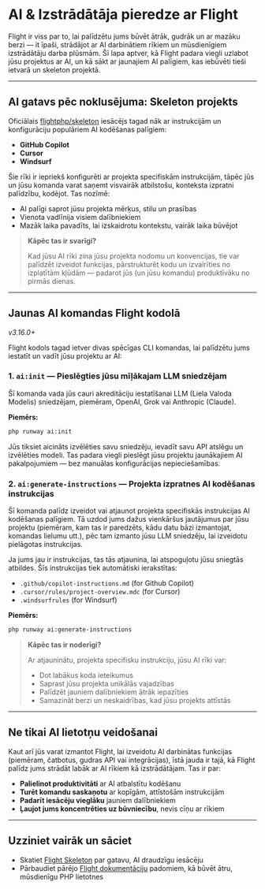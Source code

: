 # AI & Izstrādātāja pieredze ar Flight

Flight ir viss par to, lai palīdzētu jums būvēt ātrāk, gudrāk un ar mazāku berzi — it īpaši, strādājot ar AI darbinātiem rīkiem un mūsdienīgiem izstrādātāju darba plūsmām. Šī lapa aptver, kā Flight padara viegli uzlabot jūsu projektus ar AI, un kā sākt ar jaunajiem AI palīgiem, kas iebūvēti tieši ietvarā un skeleton projektā.

---

## AI gatavs pēc noklusējuma: Skeleton projekts

Oficiālais [flightphp/skeleton](https://github.com/flightphp/skeleton) iesācējs tagad nāk ar instrukcijām un konfigurāciju populāriem AI kodēšanas palīgiem:

- **GitHub Copilot**
- **Cursor**
- **Windsurf**

Šie rīki ir iepriekš konfigurēti ar projekta specifiskām instrukcijām, tāpēc jūs un jūsu komanda varat saņemt visvairāk atbilstošu, konteksta izpratni palīdzību, kodējot. Tas nozīmē:

- AI palīgi saprot jūsu projekta mērķus, stilu un prasības
- Vienota vadlīnija visiem dalībniekiem
- Mazāk laika pavadīts, lai izskaidrotu kontekstu, vairāk laika būvējot

> **Kāpēc tas ir svarīgi?**
>
> Kad jūsu AI rīki zina jūsu projekta nodomu un konvencijas, tie var palīdzēt izveidot funkcijas, pārstrukturēt kodu un izvairīties no izplatītām kļūdām — padarot jūs (un jūsu komandu) produktīvāku no pirmās dienas.

---

## Jaunas AI komandas Flight kodolā

_v3.16.0+_

Flight kodols tagad ietver divas spēcīgas CLI komandas, lai palīdzētu jums iestatīt un vadīt jūsu projektu ar AI:

### 1. `ai:init` — Pieslēgties jūsu mīļākajam LLM sniedzējam

Šī komanda vada jūs cauri akreditāciju iestatīšanai LLM (Liela Valoda Modelis) sniedzējam, piemēram, OpenAI, Grok vai Anthropic (Claude).

**Piemērs:**
```bash
php runway ai:init
```
Jūs tiksiet aicināts izvēlēties savu sniedzēju, ievadīt savu API atslēgu un izvēlēties modeli. Tas padara viegli pieslēgt jūsu projektu jaunākajiem AI pakalpojumiem — bez manuālas konfigurācijas nepieciešamības.

### 2. `ai:generate-instructions` — Projekta izpratnes AI kodēšanas instrukcijas

Šī komanda palīdz izveidot vai atjaunot projekta specifiskās instrukcijas AI kodēšanas palīgiem. Tā uzdod jums dažus vienkāršus jautājumus par jūsu projektu (piemēram, kam tas ir paredzēts, kādu datu bāzi izmantojat, komandas lielumu utt.), pēc tam izmanto jūsu LLM sniedzēju, lai izveidotu pielāgotas instrukcijas.

Ja jums jau ir instrukcijas, tas tās atjaunina, lai atspoguļotu jūsu sniegtās atbildes. Šīs instrukcijas tiek automātiski ierakstītas:
- `.github/copilot-instructions.md` (for Github Copilot)
- `.cursor/rules/project-overview.mdc` (for Cursor)
- `.windsurfrules` (for Windsurf)

**Piemērs:**
```bash
php runway ai:generate-instructions
```

> **Kāpēc tas ir noderīgi?**
>
> Ar atjauninātu, projekta specifisku instrukciju, jūsu AI rīki var:
> - Dot labākus koda ieteikumus
> - Saprast jūsu projekta unikālās vajadzības
> - Palīdzēt jauniem dalībniekiem ātrāk iepazīties
> - Samazināt berzi un neskaidrības, kad jūsu projekts attīstās

---

## Ne tikai AI lietotņu veidošanai

Kaut arī jūs varat izmantot Flight, lai izveidotu AI darbinātas funkcijas (piemēram, čatbotus, gudras API vai integrācijas), īstā jauda ir tajā, kā Flight palīdz jums strādāt labāk ar AI rīkiem kā izstrādātājam. Tas ir par:

- **Palielinot produktivitāti** ar AI atbalstītu kodēšanu
- **Turēt komandu saskaņotu** ar kopīgām, attīstošām instrukcijām
- **Padarīt iesācēju vieglāku** jauniem dalībniekiem
- **Ļaujot jums koncentrēties uz būvniecību**, nevis cīņu ar rīkiem

---

## Uzziniet vairāk un sāciet

- Skatiet [Flight Skeleton](https://github.com/flightphp/skeleton) par gatavu, AI draudzīgu iesācēju
- Pārbaudiet pārējo [Flight dokumentāciju](/learn) padomiem, kā būvēt ātru, mūsdienīgu PHP lietotnes